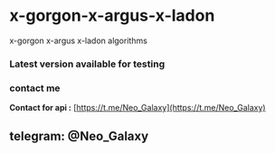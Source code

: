 # x-gorgon-x-argus-x-ladon
x-gorgon x-argus x-ladon algorithms

### Latest version available for testing
### contact me
**Contact for api :** [https://t.me/Neo_Galaxy](https://t.me/Neo_Galaxy)
## telegram: @Neo_Galaxy

